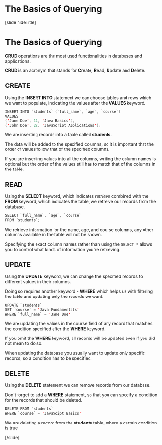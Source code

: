 # The Basics of Querying

[slide hideTitle]

# The Basics of Querying

**CRUD** operations are the most used functionalities in databases and applications.

**CRUD** is an acronym that stands for **C**reate, **R**ead, **U**pdate and **D**elete.


## CREATE

Using the **INSERT INTO** statement we can choose tables and rows which we want to populate, indicating the values after the **VALUES** keyword.

``` java
INSERT INTO `students` (`full_name`, `age`, `course`)     
VALUES 
('Jane Doe', 14, 'Java Basics'), 
('John Doe', 22, 'JavaScript Applications');
```

We are inserting records into a table called **students**.

The data will be added to the specified columns, so it is important that the order of values follow that of the specified columns.

If you are inserting values into all the columns, writing the column names is optional but the order of the values still has to match that of the columns in the table.


## READ
Using the **SELECT** keyword, which indicates *retrieve* combined with the **FROM** keyword, which indicates the table, we retreive our records from the database. 

``` java
SELECT `full_name`, `age`, `course`
FROM `students`;
```

We retrieve information for the name, age, and course columns, any other columns available in the table will not be shown.

Specifying the exact column names rather than using the `SELECT *` allows you to control what kinds of information you're retrieving.

## UPDATE
Using the **UPDATE** keyword, we can change the specified records to different values in their columns.

Doing so requires another keyword - **WHERE** which helps us with filtering the table and updating only the records we want. 

``` java
UPDATE `students`                    
SET `course` = 'Java Fundamentals'   
WHERE `full_name` = 'Jane Doe'       
```

We are updating the values in the course field of any record that matches the condition specified after the **WHERE** keyword.

If you omit the **WHERE** keyword, all records will be updated even if you did not mean to do so.

When updating the database you usually want to update only specific records, so a condition has to be specified.


## DELETE

Using the **DELETE** statement we can remove records from our database.

Don't forget to add a **WHERE** statement, so that you can specify a condition for the records that should be deleted.

``` java
DELETE FROM `students`               
WHERE `course` = 'JavaScipt Basics'   
```

We are deleting a record from the **students** table, where a certain condition is true.

[/slide]

